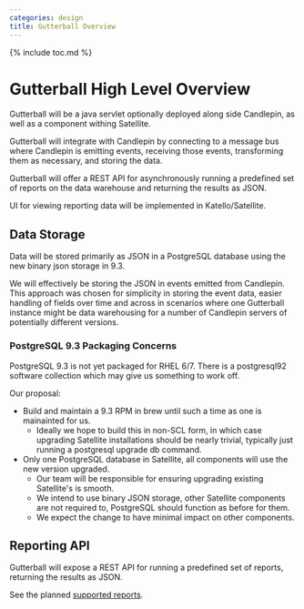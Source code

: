 ```yaml
---
categories: design
title: Gutterball Overview
---
```

{% include toc.md %}

# Gutterball High Level Overview

Gutterball will be a java servlet optionally deployed along side Candlepin, as well as a component withing Satellite.

Gutterball will integrate with Candlepin by connecting to a message bus where Candlepin is emitting events, receiving those events, transforming them as necessary, and storing the data.

Gutterball will offer a REST API for asynchronously running a predefined set of reports on the data warehouse and returning the results as JSON.

UI for viewing reporting data will be implemented in Katello/Satellite.


## Data Storage

Data will be stored primarily as JSON in a PostgreSQL database using the new binary json storage in 9.3.

We will effectively be storing the JSON in events emitted from Candlepin. This approach was chosen for simplicity in storing the event data, easier handling of fields over time and across in scenarios where one Gutterball instance might be data warehousing for a number of Candlepin servers of potentially different versions.

### PostgreSQL 9.3 Packaging Concerns

PostgreSQL 9.3 is not yet packaged for RHEL 6/7. There is a postgresql92 software collection which may give us something to work off.

Our proposal:

 * Build and maintain a 9.3 RPM in brew until such a time as one is mainainted for us.
   * Ideally we hope to build this in non-SCL form, in which case upgrading Satellite installations should be nearly trivial, typically just running a postgresql upgrade db command.
 * Only one PostgreSQL database in Satellite, all components will use the new version upgraded.
   * Our team will be responsible for ensuring upgrading existing Satellite's is smooth.
   * We intend to use binary JSON storage, other Satellite components are not required to, PostgreSQL should function as before for them.
   * We expect the change to have minimal impact on other components.

## Reporting API

Gutterball will expose a REST API for running a predefined set of reports, returning the results as JSON.

See the planned [supported reports](reports.html).
